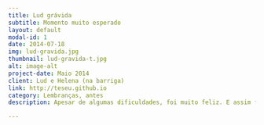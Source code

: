 ```yaml
---
title: Lud grávida
subtitle: Momento muito esperado
layout: default
modal-id: 1
date: 2014-07-18
img: lud-gravida.jpg
thumbnail: lud-gravida-t.jpg
alt: image-alt
project-date: Maio 2014
client: Lud e Helena (na barriga)
link: http://teseu.github.io
category: Lembranças, antes
description: Apesar de algumas dificuldades, foi muito feliz. E assim foi. Foram 10 anos para chegar nesse ponto e parecia que era exatamente isso, ansiedade e cuidado extremo.

---
```


